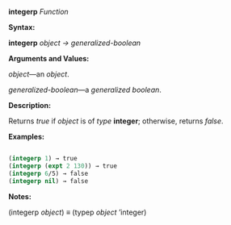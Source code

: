**integerp** *Function* 



**Syntax:** 



**integerp** *object → generalized-boolean* 



**Arguments and Values:** 



*object*—an *object*. 



*generalized-boolean*—a *generalized boolean*. 



**Description:** 



Returns *true* if *object* is of *type* **integer**; otherwise, returns *false*. 



**Examples:**
```lisp

(integerp 1) → true 
(integerp (expt 2 130)) → true 
(integerp 6/5) → false 
(integerp nil) → false 

```
**Notes:** 



(integerp *object*) *≡* (typep *object* ’integer) 



